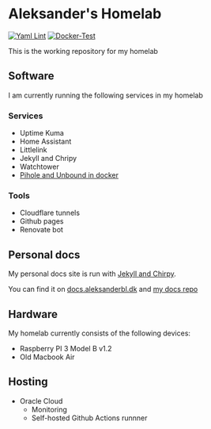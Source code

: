 # Aleksander's Homelab

[![Yaml Lint](https://github.com/aleksanderbl29/homelab/actions/workflows/frenck-yaml-lint.yml/badge.svg)](https://github.com/aleksanderbl29/homelab/actions/workflows/frenck-yaml-lint.yml) [![Docker-Test](https://github.com/aleksanderbl29/homelab/actions/workflows/docker-test.yml/badge.svg)](https://github.com/aleksanderbl29/homelab/actions/workflows/docker-test.yml)

This is the working repository for my homelab

## Software

I am currently running the following services in my homelab

### Services

* Uptime Kuma
* Home Assistant
* Littlelink
* Jekyll and Chripy
* Watchtower
* [Pihole and Unbound in docker](https://github.com/aleksanderbl29/docker-pihole-unbound)

### Tools

* Cloudflare tunnels
* Github pages
* Renovate bot

## Personal docs

My personal docs site is run with [Jekyll and Chirpy](https://github.com/cotes2020/jekyll-theme-chirpy/).

You can find it on [docs.aleksanderbl.dk](https://docs.aleksanderbl.dk) and [my docs repo](https://github.com/aleksanderbl29/aleksanderbl29.github.io)

## Hardware

My homelab currently consists of the following devices:

* Raspberry PI 3 Model B v1.2
* Old Macbook Air

## Hosting

* Oracle Cloud
  * Monitoring
  * Self-hosted Github Actions runnner
